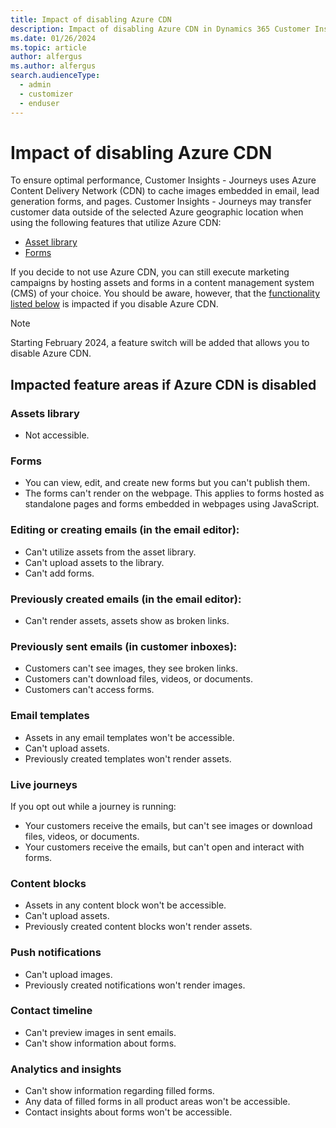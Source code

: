 ```yaml
---
title: Impact of disabling Azure CDN
description: Impact of disabling Azure CDN in Dynamics 365 Customer Insights - Journeys.
ms.date: 01/26/2024
ms.topic: article
author: alfergus
ms.author: alfergus
search.audienceType: 
  - admin
  - customizer
  - enduser
---
```


# Impact of disabling Azure CDN

To ensure optimal performance, Customer Insights - Journeys uses Azure Content Delivery Network (CDN) to cache images embedded in email, lead generation forms, and pages. Customer Insights - Journeys may transfer customer data outside of the selected Azure geographic location when using the following features that utilize Azure CDN:
- [Asset library](upload-images-files.md)
- [Forms](real-time-marketing-form-overview.md)

If you decide to not use Azure CDN, you can still execute marketing campaigns by hosting assets and forms in a content management system (CMS) of your choice. You should be aware, however, that the [functionality listed below](cdn-disabling.md#impacted-feature-areas-if-azure-cdn-is-disabled) is impacted if you disable Azure CDN.

> [!NOTE]
> Starting February 2024, a feature switch will be added that allows you to disable Azure CDN.

## Impacted feature areas if Azure CDN is disabled

### Assets library
- Not accessible.

### Forms
- You can view, edit, and create new forms but you can't publish them.
- The forms can't render on the webpage. This applies to forms hosted as standalone pages and forms embedded in webpages using JavaScript.

### Editing or creating emails (in the email editor):
- Can't utilize assets from the asset library.
- Can't upload assets to the library.
- Can't add forms.

### Previously created emails (in the email editor):
- Can't render assets, assets show as broken links.

### Previously sent emails (in customer inboxes):
- Customers can't see images, they see broken links.
- Customers can't download files, videos, or documents.
- Customers can't access forms.

### Email templates
- Assets in any email templates won't be accessible. 
- Can't upload assets.
- Previously created templates won't render assets.

### Live journeys
If you opt out while a journey is running:
- Your customers receive the emails, but can't see images or download files, videos, or documents.
- Your customers receive the emails, but can't open and interact with forms.

### Content blocks
- Assets in any content block won't be accessible. 
- Can't upload assets.
- Previously created content blocks won't render assets.

### Push notifications
- Can't upload images. 
- Previously created notifications won't render images.

### Contact timeline
- Can't preview images in sent emails. 
- Can't show information about forms.

### Analytics and insights 
- Can't show information regarding filled forms. 
- Any data of filled forms in all product areas won't be accessible.
- Contact insights about forms won't be accessible.
